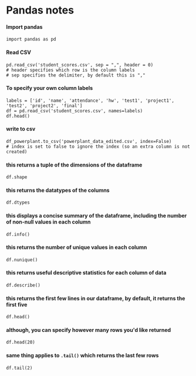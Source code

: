 # Pandas notes

#### Import pandas 
    import pandas as pd

#### Read CSV
```
pd.read_csv('student_scores.csv', sep = ",", header = 0)
# header specifies which row is the column labels
# sep specifies the delimiter, by default this is ","
```

#### To specify your own column labels 
```
labels = ['id', 'name', 'attendance', 'hw', 'test1', 'project1', 'test2', 'project2', 'final']
df = pd.read_csv('student_scores.csv', names=labels)
df.head()
```
#### write to csv
```
df_powerplant.to_csv('powerplant_data_edited.csv', index=False)    
# index is set to false to ignore the index (so an extra column is not created)
```

#### this returns a tuple of the dimensions of the dataframe
    df.shape
    
#### this returns the datatypes of the columns
    df.dtypes

#### this displays a concise summary of the dataframe, including the number of non-null values in each column
    df.info()

#### this returns the number of unique values in each column
    df.nunique()

#### this returns useful descriptive statistics for each column of data
    df.describe()

#### this returns the first few lines in our dataframe, by default, it returns the first five
    df.head()

#### although, you can specify however many rows you'd like returned
    df.head(20)

#### same thing applies to `.tail()` which returns the last few rows
    df.tail(2)
